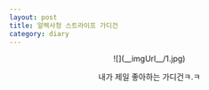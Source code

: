 ```yaml
---
layout: post
title: 알렉사청 스트라이프 가디건
category: diary
---
```

<center>
![](__imgUrl__/1.jpg)

내가 제일 좋아하는 가디건ㅋ.ㅋ
</center>